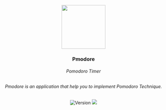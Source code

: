 <p align="center">
    <img src="https://raw.githubusercontent.com/Pmodore/pmodore-applicatinon/main/assets/images/logo.png" width="140">
    <h3 align="center">Pmodore</h3>
    <h6 align="center">Pomodoro Timer</h6>
    <h6 align="center">Pmodore is an application that help you to implement Pomodoro Technique.</h6>
    <p align="center">
    <span>
        <img src="https://forthebadge.com/images/badges/built-with-love.svg" alt="Version">
        <img src="https://forthebadge.com/images/badges/open-source.svg">
    </span>
</p><br>